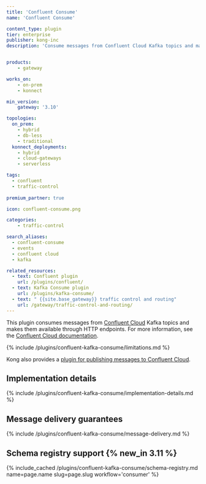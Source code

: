 ```yaml
---
title: 'Confluent Consume'
name: 'Confluent Consume'

content_type: plugin
tier: enterprise
publisher: kong-inc
description: 'Consume messages from Confluent Cloud Kafka topics and make them available through HTTP endpoints'


products:
    - gateway

works_on:
    - on-prem
    - konnect

min_version:
    gateway: '3.10'

topologies:
  on_prem:
    - hybrid
    - db-less
    - traditional
  konnect_deployments:
    - hybrid
    - cloud-gateways
    - serverless

tags:
  - confluent
  - traffic-control
  
premium_partner: true

icon: confluent-consume.png

categories:
    - traffic-control

search_aliases:
  - confluent-consume
  - events
  - confluent cloud
  - kafka

related_resources:
  - text: Confluent plugin
    url: /plugins/confluent/
  - text: Kafka Consume plugin
    url: /plugins/kafka-consume/
  - text: " {{site.base_gateway}} traffic control and routing"
    url: /gateway/traffic-control-and-routing/
---
```


This plugin consumes messages from [Confluent Cloud](https://confluent.io/cloud) Kafka topics and makes them available through HTTP endpoints.
For more information, see the [Confluent Cloud documentation](https://docs.confluent.io/).

{% include /plugins/confluent-kafka-consume/limitations.md %}

Kong also provides a [plugin for publishing messages to Confluent Cloud](/plugins/confluent/).

## Implementation details

{% include /plugins/confluent-kafka-consume/implementation-details.md %}

## Message delivery guarantees

{% include /plugins/confluent-kafka-consume/message-delivery.md %}

## Schema registry support {% new_in 3.11 %}

{% include_cached /plugins/confluent-kafka-consume/schema-registry.md name=page.name slug=page.slug workflow='consumer' %}